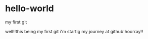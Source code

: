 # hello-world
my first git

well!!this being my first git i'm startig my journey at github!hoorray!!
